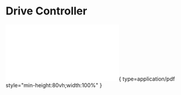 # Drive Controller

![Drive Controller PDF](<Drive Controller/Drive Controller REV C.pdf>){ type=application/pdf style="min-height:80vh;width:100%" }
